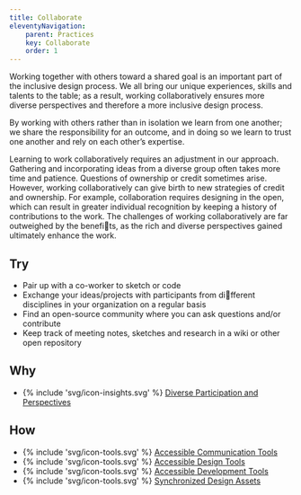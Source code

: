 ```yaml
---
title: Collaborate
eleventyNavigation:
    parent: Practices
    key: Collaborate
    order: 1
---
```


Working together with others toward a shared goal is an
important part of the inclusive design process. We all bring
our unique experiences, skills and talents to the table; as a
result, working collaboratively ensures more diverse
perspectives and therefore a more inclusive design process.

By working with others rather than in isolation we learn
from one another; we share the responsibility for an
outcome, and in doing so we learn to trust one another and
rely on each other’s expertise.

Learning to work collaboratively requires an adjustment in our approach. Gathering and incorporating ideas from a diverse group often takes more time and patience. Questions of ownership or credit sometimes arise. However, working collaboratively can give birth to new strategies of credit and ownership. For example, collaboration requires designing in the open, which can result in greater individual recognition by keeping a history of contributions to the work. The challenges of working collaboratively are far outweighed by the benefits, as the rich and diverse perspectives gained ultimately enhance the work.

## Try

* Pair up with a co-worker to sketch or code
* Exchange your ideas/projects with participants from different disciplines in your organization on a regular basis
* Find an open-source community where you can ask questions and/or contribute
* Keep track of meeting notes, sketches and research in a wiki or other open repository

## Why

* {% include 'svg/icon-insights.svg' %} [Diverse Participation and Perspectives](/insights/DiverseParticipationAndPerspectives.html)

## How

* {% include 'svg/icon-tools.svg' %} [Accessible Communication Tools](/tools/AccessibleCommunicationTools.html)
* {% include 'svg/icon-tools.svg' %} [Accessible Design Tools](/tools/AccessibleDesignTools.html)
* {% include 'svg/icon-tools.svg' %} [Accessible Development Tools](/tools/AccessibleDevelopmentTools.html)
* {% include 'svg/icon-tools.svg' %} [Synchronized Design Assets](/tools/SynchronizedDesignAssets.html)
